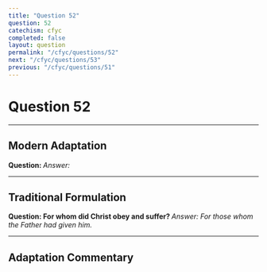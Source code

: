 ```yaml
---
title: "Question 52"
question: 52
catechism: cfyc
completed: false
layout: question
permalink: "/cfyc/questions/52"
next: "/cfyc/questions/53"
previous: "/cfyc/questions/51"
---
```

# Question 52
---
## Modern Adaptation
<strong>
    Question:
</strong>

<em>
    Answer:
</em>

---
## Traditional Formulation
<strong>
    Question: For whom did Christ obey and suffer?
</strong>

<em>
    Answer: For those whom the Father had given him.
</em>

---
## Adaptation Commentary
